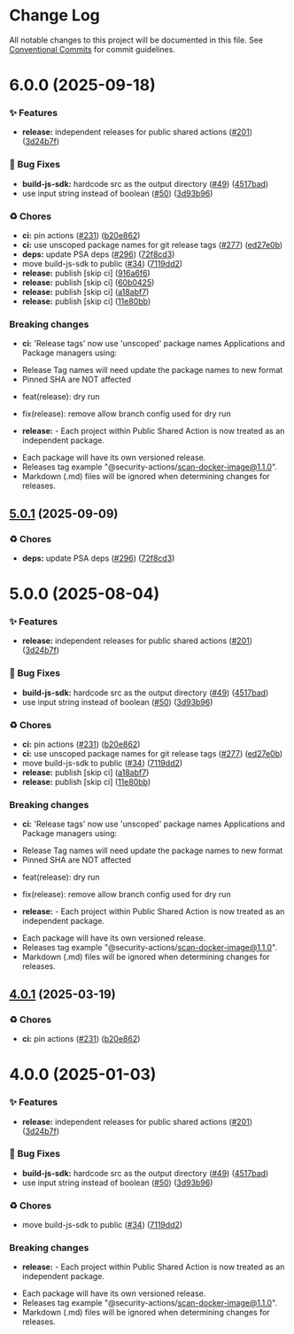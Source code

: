 # Change Log

All notable changes to this project will be documented in this file.
See [Conventional Commits](https://conventionalcommits.org) for commit guidelines.

# 6.0.0 (2025-09-18)


### ✨ Features

* **release:** independent releases for public shared actions ([#201](https://github.com/Kong/public-shared-actions/issues/201)) ([3d24b7f](https://github.com/Kong/public-shared-actions/commit/3d24b7f70c912df037063a571e59e789f4e49fc2))


### 🐛 Bug Fixes

* **build-js-sdk:** hardcode src as the output directory ([#49](https://github.com/Kong/public-shared-actions/issues/49)) ([4517bad](https://github.com/Kong/public-shared-actions/commit/4517bad0f9414091f830ddc739cfc3df214d903a))
* use input string instead of boolean ([#50](https://github.com/Kong/public-shared-actions/issues/50)) ([3d93b96](https://github.com/Kong/public-shared-actions/commit/3d93b96af46a4f38d62cb65ab0c221aa3531522c))


### ♻️ Chores

* **ci:** pin actions ([#231](https://github.com/Kong/public-shared-actions/issues/231)) ([b20e862](https://github.com/Kong/public-shared-actions/commit/b20e862374458b5a3be19d2934de79e0529e0c88))
* **ci:** use unscoped package names for git release tags ([#277](https://github.com/Kong/public-shared-actions/issues/277)) ([ed27e0b](https://github.com/Kong/public-shared-actions/commit/ed27e0b1baa15f43ad10420444bdd4f2fc2b3dab))
* **deps:** update PSA deps ([#296](https://github.com/Kong/public-shared-actions/issues/296)) ([72f8cd3](https://github.com/Kong/public-shared-actions/commit/72f8cd345ddaf10734bf8d4d4f6139892c1a4360))
* move build-js-sdk to public ([#34](https://github.com/Kong/public-shared-actions/issues/34)) ([7119dd2](https://github.com/Kong/public-shared-actions/commit/7119dd21a38e4fc6e879f9c9fff2e593966c43a5))
* **release:** publish [skip ci] ([916a6f6](https://github.com/Kong/public-shared-actions/commit/916a6f6221b7eab6f5ae53d061274d588c965ae6))
* **release:** publish [skip ci] ([60b0425](https://github.com/Kong/public-shared-actions/commit/60b0425598dba3a0db3d9c5792f0542d907e8035))
* **release:** publish [skip ci] ([a18abf7](https://github.com/Kong/public-shared-actions/commit/a18abf762d6e2444bcbfd20de70451ea1e3bc1b1))
* **release:** publish [skip ci] ([11e80bb](https://github.com/Kong/public-shared-actions/commit/11e80bb231ae182696a52f7ec7b0b9fae53303bf))


### Breaking changes

* **ci:** 'Release tags' now use 'unscoped' package names
Applications and Package managers using:
- Release Tag names will need update the package names to new format
- Pinned SHA are NOT affected

* feat(release): dry run

* fix(release): remove allow branch config used for dry run
* **release:** - Each project within Public Shared Action is now treated as an independent package.
- Each package will have its own versioned release.
- Releases tag example "@security-actions/scan-docker-image@1.1.0".
- Markdown (.md) files will be ignored when determining changes for releases.





## [5.0.1](https://github.com/Kong/public-shared-actions/compare/build-js-sdk@5.0.0...build-js-sdk@5.0.1) (2025-09-09)


### ♻️ Chores

* **deps:** update PSA deps ([#296](https://github.com/Kong/public-shared-actions/issues/296)) ([72f8cd3](https://github.com/Kong/public-shared-actions/commit/72f8cd345ddaf10734bf8d4d4f6139892c1a4360))





# 5.0.0 (2025-08-04)


### ✨ Features

* **release:** independent releases for public shared actions ([#201](https://github.com/Kong/public-shared-actions/issues/201)) ([3d24b7f](https://github.com/Kong/public-shared-actions/commit/3d24b7f70c912df037063a571e59e789f4e49fc2))


### 🐛 Bug Fixes

* **build-js-sdk:** hardcode src as the output directory ([#49](https://github.com/Kong/public-shared-actions/issues/49)) ([4517bad](https://github.com/Kong/public-shared-actions/commit/4517bad0f9414091f830ddc739cfc3df214d903a))
* use input string instead of boolean ([#50](https://github.com/Kong/public-shared-actions/issues/50)) ([3d93b96](https://github.com/Kong/public-shared-actions/commit/3d93b96af46a4f38d62cb65ab0c221aa3531522c))


### ♻️ Chores

* **ci:** pin actions ([#231](https://github.com/Kong/public-shared-actions/issues/231)) ([b20e862](https://github.com/Kong/public-shared-actions/commit/b20e862374458b5a3be19d2934de79e0529e0c88))
* **ci:** use unscoped package names for git release tags ([#277](https://github.com/Kong/public-shared-actions/issues/277)) ([ed27e0b](https://github.com/Kong/public-shared-actions/commit/ed27e0b1baa15f43ad10420444bdd4f2fc2b3dab))
* move build-js-sdk to public ([#34](https://github.com/Kong/public-shared-actions/issues/34)) ([7119dd2](https://github.com/Kong/public-shared-actions/commit/7119dd21a38e4fc6e879f9c9fff2e593966c43a5))
* **release:** publish [skip ci] ([a18abf7](https://github.com/Kong/public-shared-actions/commit/a18abf762d6e2444bcbfd20de70451ea1e3bc1b1))
* **release:** publish [skip ci] ([11e80bb](https://github.com/Kong/public-shared-actions/commit/11e80bb231ae182696a52f7ec7b0b9fae53303bf))


### Breaking changes

* **ci:** 'Release tags' now use 'unscoped' package names
Applications and Package managers using:
- Release Tag names will need update the package names to new format
- Pinned SHA are NOT affected

* feat(release): dry run

* fix(release): remove allow branch config used for dry run
* **release:** - Each project within Public Shared Action is now treated as an independent package.
- Each package will have its own versioned release.
- Releases tag example "@security-actions/scan-docker-image@1.1.0".
- Markdown (.md) files will be ignored when determining changes for releases.





## [4.0.1](https://github.com/Kong/public-shared-actions/compare/@code-build-actions/build-js-sdk@4.0.0...@code-build-actions/build-js-sdk@4.0.1) (2025-03-19)


### ♻️ Chores

* **ci:** pin actions ([#231](https://github.com/Kong/public-shared-actions/issues/231)) ([b20e862](https://github.com/Kong/public-shared-actions/commit/b20e862374458b5a3be19d2934de79e0529e0c88))





# 4.0.0 (2025-01-03)


### ✨ Features

* **release:** independent releases for public shared actions ([#201](https://github.com/Kong/public-shared-actions/issues/201)) ([3d24b7f](https://github.com/Kong/public-shared-actions/commit/3d24b7f70c912df037063a571e59e789f4e49fc2))


### 🐛 Bug Fixes

* **build-js-sdk:** hardcode src as the output directory ([#49](https://github.com/Kong/public-shared-actions/issues/49)) ([4517bad](https://github.com/Kong/public-shared-actions/commit/4517bad0f9414091f830ddc739cfc3df214d903a))
* use input string instead of boolean ([#50](https://github.com/Kong/public-shared-actions/issues/50)) ([3d93b96](https://github.com/Kong/public-shared-actions/commit/3d93b96af46a4f38d62cb65ab0c221aa3531522c))


### ♻️ Chores

* move build-js-sdk to public ([#34](https://github.com/Kong/public-shared-actions/issues/34)) ([7119dd2](https://github.com/Kong/public-shared-actions/commit/7119dd21a38e4fc6e879f9c9fff2e593966c43a5))


### Breaking changes

* **release:** - Each project within Public Shared Action is now treated as an independent package.
- Each package will have its own versioned release.
- Releases tag example "@security-actions/scan-docker-image@1.1.0".
- Markdown (.md) files will be ignored when determining changes for releases.
